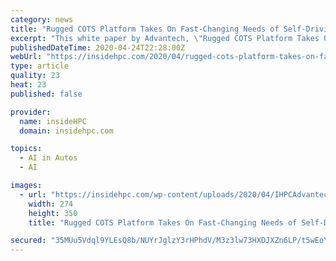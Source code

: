 ```yaml
---
category: news
title: "Rugged COTS Platform Takes On Fast-Changing Needs of Self-Driving Trucks"
excerpt: "This white paper by Advantech, \"Rugged COTS Platform Takes On Fast-Changing Needs of Self-Driving Trucks\" discusses how the fast-changing needs of autonomous vehicles are forcing compute platforms to evolve."
publishedDateTime: 2020-04-24T22:28:00Z
webUrl: "https://insidehpc.com/2020/04/rugged-cots-platform-takes-on-fast-changing-needs-of-self-driving-trucks/"
type: article
quality: 23
heat: 23
published: false

provider:
  name: insideHPC
  domain: insidehpc.com

topics:
  - AI in Autos
  - AI

images:
  - url: "https://insidehpc.com/wp-content/uploads/2020/04/IHPCAdvantechWPCover2020-04-23_15-29-39.jpg"
    width: 274
    height: 350
    title: "Rugged COTS Platform Takes On Fast-Changing Needs of Self-Driving Trucks"

secured: "35MUu5Vdql9YLEsQ8b/NUYrJglzY3rHPhdV/M3z3lw73HXDJXZn6LP/t5wEoYHnFpT23WvBIiI+qt4VVfBL8PJxIxgh2nFhFWRTNm/CyKqL0hjrTdGnTIPnBV2OGHOvyM8ZvlLGtPSU5YZIRh7oRU8jG9OFc450sztpY76QyB5wGg6+Bezz5m5KCaJM3YJW6tXyQq1AjPT8C50HB7+eHqJRWMD9y+Z8eVFVS0rDJ+qDrtCORzLo3hnNsVXTeTmX9TstAEBm6EM/IyRtz2Fzz1oGh+1Xcj7kr87NJ3N05Wl88hlTwhOirrq12vSUmextxfP6sZWoLT1qt4JktFF//aqL3UUACDQvFS2ufAhAAeiVOLnXGLMI7ADBwWEp0jG4ThTb+/N8KphjXKqTLVPPmoXc7P6nYJvB6e3w6gCAiLr+pe74skZc5xtnhHjzNc/KHLmRCuHKKwoqR33LY2aOIQvAKMnQV7rQ7L/kHcJHvtow=;ym/qkdOaYeSmruTw1chVPw=="
---
```


